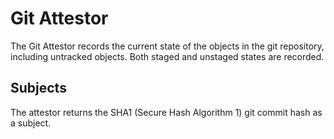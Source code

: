 # Git Attestor

The Git Attestor records the current state of the objects in the git repository, including untracked objects.
Both staged and unstaged states are recorded.


## Subjects

The attestor returns the SHA1 (Secure Hash Algorithm 1) git commit hash as a subject.
